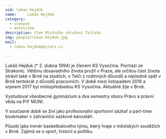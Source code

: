 ```yaml
---
uid: lukas.hejduk
name:     Lukáš Hejduk
category:
  - clenove
  - mstelcsko
description: člen Místního sdružení Telčsko
img: people/lukas-hejduk.jpg
mail:
  - lukas.hejduk@pirati.cz
  
---
```


Lukáš Hejduk (* 2. dubna 1994) je členem KS Vysočina. Pochází ze Strakonic. Většinu dosavadního života prožil v Praze, ale určitou část života strávil také v Brně na studiích, v Telči z rodinných důvodů a následně opět v Brně tentokrát z důvodů pracovních. V době mezi listopadem 2016 a srpnem 2017 byl místopředsedou KS Vysočina. Aktuálně žije v Brně.

Vystudoval všeobecné gymnázium a dva semestry oboru Právo a právní věda na PrF MUNI.

V současné době se živí jako profesionální sportovní sázkař a part-time bookmaker v zahraniční sázkové kanceláři.

Působí jako trenér basketbalového týmu, který hraje v městských soutěžích v Brně. Zajímá se o sport, historii a politiku. 
